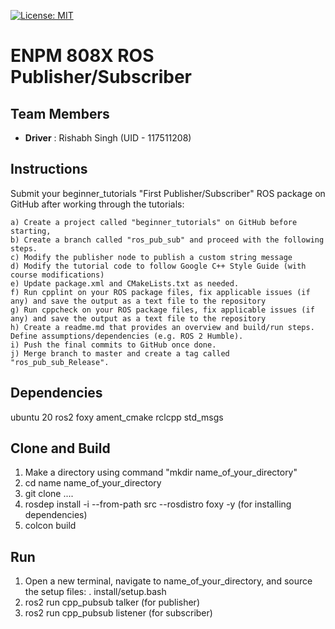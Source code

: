 [![License: MIT](https://img.shields.io/badge/License-MIT-yellow.svg)](https://opensource.org/licenses/MIT)

# ENPM 808X ROS Publisher/Subscriber

## Team Members
 - **Driver** : Rishabh Singh (UID - 117511208)

## Instructions

Submit your beginner_tutorials "First Publisher/Subscriber" ROS package on GitHub after working through the tutorials:

    a) Create a project called "beginner_tutorials" on GitHub before starting,
    b) Create a branch called "ros_pub_sub" and proceed with the following steps.
    c) Modify the publisher node to publish a custom string message
    d) Modify the tutorial code to follow Google C++ Style Guide (with course modifications) 
    e) Update package.xml and CMakeLists.txt as needed. 
    f) Run cpplint on your ROS package files, fix applicable issues (if any) and save the output as a text file to the repository
    g) Run cppcheck on your ROS package files, fix applicable issues (if any) and save the output as a text file to the repository
    h) Create a readme.md that provides an overview and build/run steps. Define assumptions/dependencies (e.g. ROS 2 Humble).
    i) Push the final commits to GitHub once done.
    j) Merge branch to master and create a tag called "ros_pub_sub_Release".



## Dependencies
ubuntu 20
ros2 foxy
ament_cmake
rclcpp
std_msgs

## Clone and Build

1. Make a directory using command "mkdir name_of_your_directory"
2. cd name name_of_your_directory
3. git clone  ....
4. rosdep install -i --from-path src --rosdistro foxy -y (for installing dependencies)
5. colcon build

## Run

1. Open a new terminal, navigate to name_of_your_directory, and source the setup files:
    . install/setup.bash
2. ros2 run cpp_pubsub talker (for publisher)
3. ros2 run cpp_pubsub listener (for subscriber)